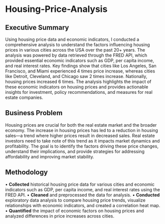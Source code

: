 # Housing-Price-Analysis
## Executive Summary
Using housing price data and economic indicators, I conducted a comprehensive analysis to understand the factors influencing housing prices in various cities across the USA over the past 20+ years. The analysis was powered by data retrieved through the FRED API, which provided essential economic indicators such as GDP, per capita income, and real interest rates. Key findings show that cities like Los Angeles, San Francisco, and Miami experienced 4 times price increase, whereas cities like Detroit, Cleveland, and Chicago saw 2 times increase. Nationally, housing prices increased 6 times. The analysis highlights the impact of these economic indicators on housing prices and provides actionable insights for investment, policy recommendations, and measures for real estate companies.
## Business Problem
Housing prices are crucial for both the real estate market and the broader economy. The increase in housing prices has led to a reduction in housing sales—a trend where higher prices result in decreased sales. Real estate investors need to take note of this trend as it impacts market dynamics and profitability. The goal is to identify the factors driving these price changes, understand their implications, and provide strategies for addressing affordability and improving market stability.

## Methodology
•	**Collected** historical housing price data for various cities and economic indicators such as GDP, per capita income, and real interest rates using the FRED API.
•	**Cleaned** and preprocessed the data for analysis.
•	**Conducted** exploratory data analysis to compare housing price trends, visualize relationships with economic indicators, and created a correlation heat map.
•	**Quantified** the impact of economic factors on housing prices and analyzed differences in price increases across cities.



